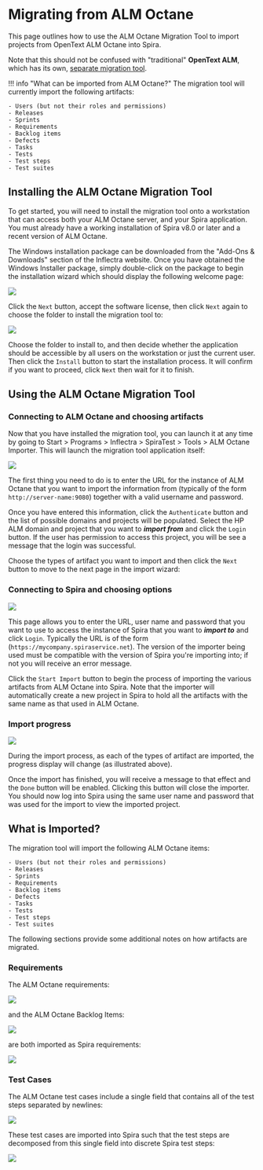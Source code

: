 #  Migrating from ALM Octane
This page outlines how to use the ALM Octane Migration Tool to import projects from OpenText ALM Octane into Spira.

Note that this should not be confused with "traditional" **OpenText ALM**, which has its own, [separate migration tool](./Migrating-from-HP-ALM.md).

!!! info "What can be imported from ALM Octane?"
    The migration tool will currently import the following artifacts:

    - Users (but not their roles and permissions)
    - Releases
    - Sprints
    - Requirements
    - Backlog items
    - Defects
    - Tasks
    - Tests
    - Test steps
    - Test suites
    
## Installing the ALM Octane Migration Tool
To get started, you will need to install the migration tool onto a workstation that can access both your ALM Octane server, and your Spira application. You must already have a working installation of Spira v8.0 or later and a recent version of ALM Octane.

The Windows installation package can be downloaded from the "Add-Ons & Downloads" section of the Inflectra website. Once you have obtained the Windows Installer package, simply double-click on the package to begin the installation wizard which should display the following welcome page:

 ![](img/octane-migration-1.png)

Click the `Next` button, accept the software license, then click `Next` again to choose the folder to install the migration tool to:

 ![](img/octane-migration-2.png)
 
Choose the folder to install to, and then decide whether the application should be accessible by all users on the workstation or just the current user. Then click the `Install` button to start the installation process. It will confirm if you want to proceed, click `Next` then wait for it to finish.

## Using the ALM Octane Migration Tool

### Connecting to ALM Octane and choosing artifacts
Now that you have installed the migration tool, you can launch it at any time by going to Start \> Programs \> Inflectra \> SpiraTest \> Tools \> ALM Octane Importer. This will launch the migration tool application itself:

 ![](img/octane-migration-3.png)

The first thing you need to do is to enter the URL for the instance of ALM Octane that you want to import the information from (typically of the form `http://server-name:9080`) together with a valid username and password.

Once you have entered this information, click the `Authenticate` button and the list of possible domains and projects will be populated. Select the HP ALM domain and project that you want to ***import from*** and click the `Login` button. If the user has permission to access this project, you will be see a message that the login was successful. 

Choose the types of artifact you want to import and then click the `Next` button to move to the next page in the import wizard:

### Connecting to Spira and choosing options

 ![](img/octane-migration-4.png)
 
This page allows you to enter the URL, user name and password that you want to use to access the instance of Spira that you want to ***import to*** and click `Login`. Typically the URL is of the form (`https://mycompany.spiraservice.net`). The version of the importer being used must be compatible with the version of Spira you're importing into; if not you will receive an error message.

Click the `Start Import` button to begin the process of importing the various artifacts from ALM Octane into Spira. Note that the importer will automatically create a new project in Spira to hold all the artifacts with the same name as that used in ALM Octane.

### Import progress

 ![](img/octane-migration-5.png)

During the import process, as each of the types of artifact are imported, the progress display will change (as illustrated above).

Once the import has finished, you will receive a message to that effect and the `Done` button will be enabled. Clicking this button will close the importer. You should now log into Spira using the same user name and password that was used for the import to view the imported project.

## What is Imported?

The migration tool will import the following ALM Octane items:

    - Users (but not their roles and permissions)
    - Releases
    - Sprints
    - Requirements
    - Backlog items
    - Defects
    - Tasks
    - Tests
    - Test steps
    - Test suites

The following sections provide some additional notes on how artifacts are migrated.

### Requirements

The ALM Octane requirements:

 ![](img/octane-requirements-1.png)

 and the ALM Octane Backlog Items:

 ![](img/octane-requirements-2.png)

are both imported as Spira requirements:

 ![](img/octane-spira-1.png)

### Test Cases

The ALM Octane test cases include a single field that contains all of the test steps separated by newlines:

 ![](img/octane-testcases-1.png)

These test cases are imported into Spira such that the test steps are decomposed from this single field into discrete Spira test steps:

 ![](img/octane-spira-2.png)
 
